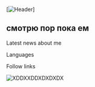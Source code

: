 [![Header](https://www.shutterstock.com/image-illustration/russian-imperial-flag-doubleheaded-eagle-260nw-2324728391.jpg)]

## смотрю пор пока ем

Latest news about me

Languages

Follow links

![XDDXXDDXDXDXDX](https://img.shields.io/badge/-Telegram-09-09-09)
